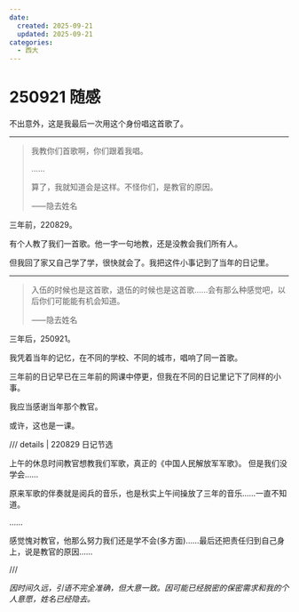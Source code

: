 ```yaml
---
date:
  created: 2025-09-21
  updated: 2025-09-21
categories:
  - 西大
---
```

# 250921 随感

不出意外，这是我最后一次用这个身份唱这首歌了。

---

<!-- more -->

> 我教你们首歌啊，你们跟着我唱。
>
> ……
>
> 算了，我就知道会是这样。不怪你们，是教官的原因。
>
> ⸺隐去姓名

三年前，220829。

有个人教了我们一首歌。他一字一句地教，还是没教会我们所有人。

但我回了家又自己学了学，很快就会了。我把这件小事记到了当年的日记里。

---

> 入伍的时候也是这首歌，退伍的时候也是这首歌……会有那么种感觉吧，以后你们可能能有机会知道。
>
> ⸺隐去姓名

三年后，250921。

我凭着当年的记忆，在不同的学校、不同的城市，唱响了同一首歌。

三年前的日记早已在三年前的网课中停更，但我在不同的日记里记下了同样的小事。

我应当感谢当年那个教官。

或许，这也是一课。

/// details | 220829 日记节选

上午的休息时间教官想教我们军歌，真正的《中国人民解放军军歌》。
但是我们没学会……

原来军歌的伴奏就是阅兵的音乐，也是秋实上午间操放了三年的音乐……一直不知道。

……

感觉愧对教官，他那么努力我们还是学不会(多方面)……最后还把责任归到自己身上，说是教官的原因……

///

*因时间久远，引语不完全准确，但大意一致。因可能已经脱密的保密需求和我的个人意愿，姓名已经隐去。*
